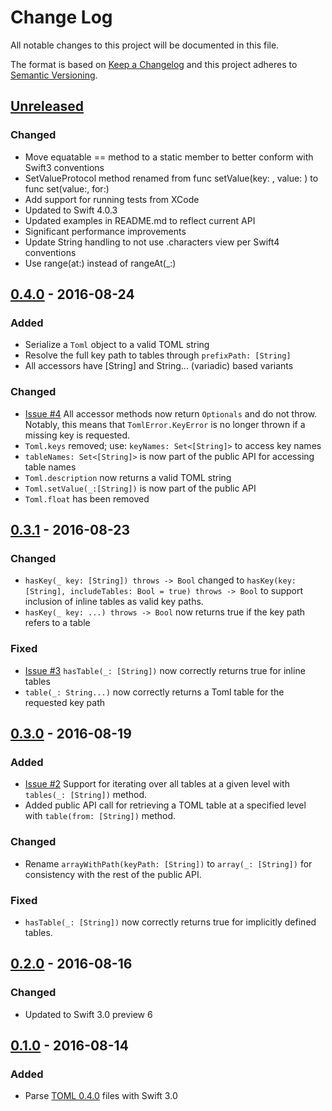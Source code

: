 # Change Log
All notable changes to this project will be documented in this file.

The format is based on [Keep a Changelog](http://keepachangelog.com/)
and this project adheres to [Semantic Versioning](http://semver.org/).

## [Unreleased]
### Changed
- Move equatable == method to a static member to better conform with Swift3 conventions
- SetValueProtocol method renamed from func setValue(key: , value: ) to 
  func set(value:, for:)
- Add support for running tests from XCode
- Updated to Swift 4.0.3
- Updated examples in README.md to reflect current API
- Significant performance improvements
- Update String handling to not use .characters view per Swift4 conventions
- Use range(at:) instead of rangeAt(_:)

## [0.4.0] - 2016-08-24
### Added
- Serialize a `Toml` object to a valid TOML string
- Resolve the full key path to tables through `prefixPath: [String]`
- All accessors have [String] and String... (variadic) based variants

### Changed
- [Issue #4] All accessor methods now return `Optionals` and do not throw.  Notably, this
  means that `TomlError.KeyError` is no longer thrown if a missing key is
  requested.
- `Toml.keys` removed; use: `keyNames: Set<[String]>` to access key names
- `tableNames: Set<[String]>` is now part of the public API for accessing table names
- `Toml.description` now returns a valid TOML string
- `Toml.setValue(_:[String])` is now part of the public API
- `Toml.float` has been removed

## [0.3.1] - 2016-08-23
### Changed
- `hasKey(_ key: [String]) throws -> Bool` changed to
  `hasKey(key: [String], includeTables: Bool = true) throws -> Bool` to support
  inclusion of inline tables as valid key paths.
- `hasKey(_ key: ...) throws -> Bool` now returns true if the key path refers
  to a table

### Fixed
- [Issue #3] `hasTable(_: [String])` now correctly returns true for inline tables
- `table(_: String...)` now correctly returns a Toml table for the requested
  key path

## [0.3.0] - 2016-08-19
### Added
- [Issue #2] Support for iterating over all tables at a given level with `tables(_: [String])`
  method.
- Added public API call for retrieving a TOML table at a specified level with
  `table(from: [String])` method.

### Changed
- Rename `arrayWithPath(keyPath: [String])` to `array(_: [String])` for consistency
  with the rest of the public API.

### Fixed
- `hasTable(_: [String])` now correctly returns true for implicitly defined tables.

## [0.2.0] - 2016-08-16
### Changed
- Updated to Swift 3.0 preview 6

## [0.1.0] - 2016-08-14
### Added
- Parse [TOML 0.4.0](https://github.com/toml-lang/toml) files with Swift 3.0

[Unreleased]: https://github.com/jdfergason/swift-toml/compare/v0.4.0...HEAD
[0.4.0]: https://github.com/jdfergason/swift-toml/compare/v0.3.1...v0.4.0
[0.3.1]: https://github.com/jdfergason/swift-toml/compare/v0.3.0...v0.3.1
[0.3.0]: https://github.com/jdfergason/swift-toml/compare/v0.2.0...v0.3.0
[0.2.0]: https://github.com/jdfergason/swift-toml/compare/v0.1.0...v0.2.0
[0.1.0]: https://github.com/jdfergason/swift-toml/tree/v0.1.0
[Issue #2]: https://github.com/jdfergason/swift-toml/issues/2
[Issue #3]: https://github.com/jdfergason/swift-toml/issues/3
[Issue #4]: https://github.com/jdfergason/swift-toml/issues/4
